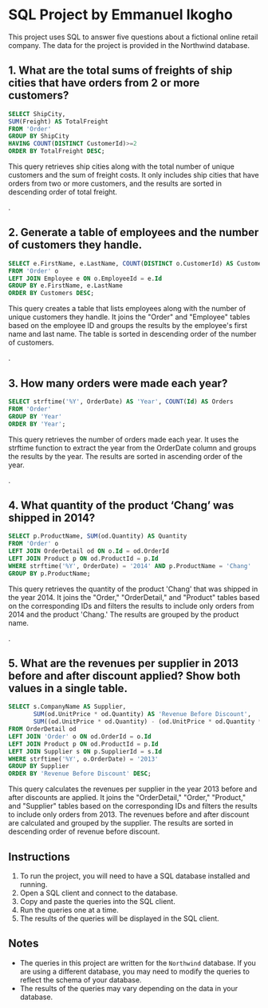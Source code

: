# SQL Project by Emmanuel Ikogho

This project uses SQL to answer five questions about a fictional online retail company. The data for the project is provided in the Northwind database.

## 1. What are the total sums of freights of ship cities that have orders from 2 or more customers?

```sql
SELECT ShipCity,
SUM(Freight) AS TotalFreight
FROM 'Order'
GROUP BY ShipCity
HAVING COUNT(DISTINCT CustomerId)>=2
ORDER BY TotalFreight DESC;
```

This query retrieves ship cities along with the total number of unique customers and the sum of freight costs. It only includes ship cities that have orders from two or more customers, and the results are sorted in descending order of total freight.

.

## 2. Generate a table of employees and the number of customers they handle.

```sql
SELECT e.FirstName, e.LastName, COUNT(DISTINCT o.CustomerId) AS Customers
FROM 'Order' o
LEFT JOIN Employee e ON o.EmployeeId = e.Id
GROUP BY e.FirstName, e.LastName
ORDER BY Customers DESC;
```

This query creates a table that lists employees along with the number of unique customers they handle. It joins the "Order" and "Employee" tables based on the employee ID and groups the results by the employee's first name and last name. The table is sorted in descending order of the number of customers.

.

## 3. How many orders were made each year?

```sql
SELECT strftime('%Y', OrderDate) AS 'Year', COUNT(Id) AS Orders
FROM 'Order'
GROUP BY 'Year'
ORDER BY 'Year';
```

This query retrieves the number of orders made each year. It uses the strftime function to extract the year from the OrderDate column and groups the results by the year. The results are sorted in ascending order of the year.

.

## 4. What quantity of the product ‘Chang’ was shipped in 2014?

```sql
SELECT p.ProductName, SUM(od.Quantity) AS Quantity
FROM 'Order' o
LEFT JOIN OrderDetail od ON o.Id = od.OrderId
LEFT JOIN Product p ON od.ProductId = p.Id
WHERE strftime('%Y', OrderDate) = '2014' AND p.ProductName = 'Chang'
GROUP BY p.ProductName;
```

This query retrieves the quantity of the product 'Chang' that was shipped in the year 2014. It joins the "Order," "OrderDetail," and "Product" tables based on the corresponding IDs and filters the results to include only orders from 2014 and the product 'Chang.' The results are grouped by the product name.

.

## 5. What are the revenues per supplier in 2013 before and after discount applied? Show both values in a single table.

```sql
SELECT s.CompanyName AS Supplier,
       SUM(od.UnitPrice * od.Quantity) AS 'Revenue Before Discount',
       SUM((od.UnitPrice * od.Quantity) - (od.UnitPrice * od.Quantity * od.Discount)) AS 'Revenue After Discount'
FROM OrderDetail od
LEFT JOIN 'Order' o ON od.OrderId = o.Id
LEFT JOIN Product p ON od.ProductId = p.Id
LEFT JOIN Supplier s ON p.SupplierId = s.Id
WHERE strftime('%Y', o.OrderDate) = '2013'
GROUP BY Supplier
ORDER BY 'Revenue Before Discount' DESC;
```

This query calculates the revenues per supplier in the year 2013 before and after discounts are applied. It joins the "OrderDetail," "Order," "Product," and "Supplier" tables based on the corresponding IDs and filters the results to include only orders from 2013. The revenues before and after discount are calculated and grouped by the supplier. The results are sorted in descending order of revenue before discount.


## Instructions

1. To run the project, you will need to have a SQL database installed and running.
2. Open a SQL client and connect to the database.
3. Copy and paste the queries into the SQL client.
4. Run the queries one at a time.
5. The results of the queries will be displayed in the SQL client.

## Notes

* The queries in this project are written for the `Northwind` database. If you are using a different database, you may need to modify the queries to reflect the schema of your database.
* The results of the queries may vary depending on the data in your database.
